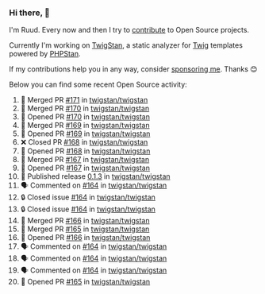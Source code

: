 ### Hi there, 👋

I'm Ruud. Every now and then I try to [contribute](https://github.com/pulls?q=+is%3Apr+author%3Aruudk+archived%3Afalse+is%3Apublic+) to Open Source projects.

Currently I'm working on [TwigStan](https://github.com/twigstan), a static analyzer for [Twig](https://twig.symfony.com/) templates powered by [PHPStan](https://phpstan.org/).

If my contributions help you in any way, consider [sponsoring me](https://github.com/sponsors/ruudk). Thanks 😊

Below you can find some recent Open Source activity:

<!--START_SECTION:activity-->
1. 🎉 Merged PR [#171](https://github.com/twigstan/twigstan/pull/171) in [twigstan/twigstan](https://github.com/twigstan/twigstan)
2. 🎉 Merged PR [#170](https://github.com/twigstan/twigstan/pull/170) in [twigstan/twigstan](https://github.com/twigstan/twigstan)
3. 💪 Opened PR [#170](https://github.com/twigstan/twigstan/pull/170) in [twigstan/twigstan](https://github.com/twigstan/twigstan)
4. 🎉 Merged PR [#169](https://github.com/twigstan/twigstan/pull/169) in [twigstan/twigstan](https://github.com/twigstan/twigstan)
5. 💪 Opened PR [#169](https://github.com/twigstan/twigstan/pull/169) in [twigstan/twigstan](https://github.com/twigstan/twigstan)
6. ❌ Closed PR [#168](https://github.com/twigstan/twigstan/pull/168) in [twigstan/twigstan](https://github.com/twigstan/twigstan)
7. 💪 Opened PR [#168](https://github.com/twigstan/twigstan/pull/168) in [twigstan/twigstan](https://github.com/twigstan/twigstan)
8. 🎉 Merged PR [#167](https://github.com/twigstan/twigstan/pull/167) in [twigstan/twigstan](https://github.com/twigstan/twigstan)
9. 💪 Opened PR [#167](https://github.com/twigstan/twigstan/pull/167) in [twigstan/twigstan](https://github.com/twigstan/twigstan)
10. 🚀 Published release [0.1.3](https://github.com/twigstan/twigstan/releases/tag/0.1.3) in [twigstan/twigstan](https://github.com/twigstan/twigstan)
11. 🗣 Commented on [#164](https://github.com/twigstan/twigstan/issues/164#issuecomment-2517770451) in [twigstan/twigstan](https://github.com/twigstan/twigstan)
12. 🔒 Closed issue [#164](https://github.com/twigstan/twigstan/issues/164) in [twigstan/twigstan](https://github.com/twigstan/twigstan)
13. 🔒 Closed issue [#164](https://github.com/twigstan/twigstan/issues/164) in [twigstan/twigstan](https://github.com/twigstan/twigstan)
14. 🎉 Merged PR [#166](https://github.com/twigstan/twigstan/pull/166) in [twigstan/twigstan](https://github.com/twigstan/twigstan)
15. 🎉 Merged PR [#165](https://github.com/twigstan/twigstan/pull/165) in [twigstan/twigstan](https://github.com/twigstan/twigstan)
16. 💪 Opened PR [#166](https://github.com/twigstan/twigstan/pull/166) in [twigstan/twigstan](https://github.com/twigstan/twigstan)
17. 🗣 Commented on [#164](https://github.com/twigstan/twigstan/issues/164#issuecomment-2517754021) in [twigstan/twigstan](https://github.com/twigstan/twigstan)
18. 🗣 Commented on [#164](https://github.com/twigstan/twigstan/issues/164#issuecomment-2517713159) in [twigstan/twigstan](https://github.com/twigstan/twigstan)
19. 🗣 Commented on [#164](https://github.com/twigstan/twigstan/issues/164#issuecomment-2517707665) in [twigstan/twigstan](https://github.com/twigstan/twigstan)
20. 💪 Opened PR [#165](https://github.com/twigstan/twigstan/pull/165) in [twigstan/twigstan](https://github.com/twigstan/twigstan)
<!--END_SECTION:activity-->
